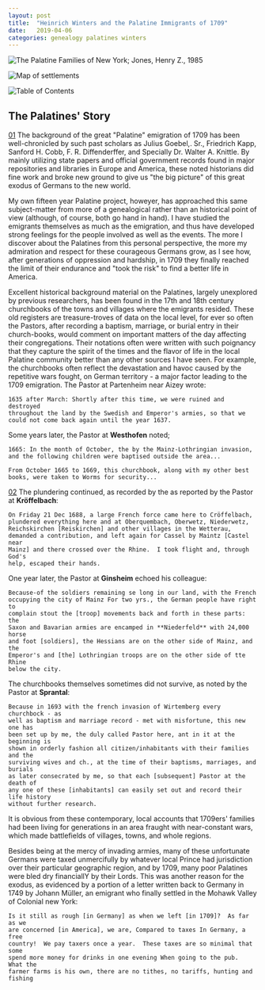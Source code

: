 ```yaml
---
layout: post
title:  "Heinrich Winters and the Palatine Immigrants of 1709"
date:   2019-04-06 
categories: genealogy palatines winters
---
```


![The Palatine Families of New York; Jones, Henry Z., 1985](/assets/jones/01.title.page.jpg  "The Palatine Families of New York")

![Map of settlements](/assets/jones/02.map-of-settlements.jpg  "Map of settlements")

![Table of Contents](/assets/jones/03.toc.jpg)

## The Palatines' Story

[01](/assets/jones/the-palatines-story.01.jpg) The background of the great
"Palatine" emigration of 1709 has been well-chronicled by such past scholars
as Julius Goebel,. Sr., Friedrich Kapp, Sanford H. Cobb, F. R. Diffenderffer,
and Specially Dr. Walter A. Knittle. By mainly utilizing state papers and
official government records found in major repositories and libraries in
Europe and America, these noted historians did fine work and broke new ground
to give us "the big picture" of this great exodus of Germans to the new world. 

My own fifteen year Palatine project, howeyer, has approached this same
subject-matter from more of a genealogical rather than an historical point of
view (although, of course, both go hand in hand). I have studied the emigrants
themselves as much as the emigration, and thus have developed strong feelings
for the people involved as well as the events. The more I discover about the
Palatines from this personal perspective, the more my admiration and respect
for these courageous Germans grow, as I see how, after generations of
oppression and hardship, in 1709 they finally reached the limit of their
endurance and "took the risk" to find a better life in America. 

Excellent historical background material on the Palatines, largely unexplored
by previous researchers, has been found in the 17th and 18th century
churchbooks of the towns and villages where the emigrants resided. These old
registers are treasure-troves of data on the local level, for ever so often
the Pastors, after recording a baptism, marriage, or burial entry in their
church-books, would comment on important matters of the day affecting their
congregations. Their notations often were written with such poignancy that
they capture the spirit of the times and the flavor of life in the local
Palatine community better than any other sources I have seen. For example, the
churchbooks often reflect the devastation and havoc caused by the repetitive
wars fought, on German territory - a major factor leading to the 1709
emigration. The Pastor at Partenheim near Aizey wrote: 

    1635 after March: Shortly after this time, we were ruined and destroyed 
    throughout the land by the Swedish and Emperor's armies, so that we 
    could not come back again until the year 1637.

Some years later, the Pastor at **Westhofen** noted;

    1665: In the month of October, the by the Mainz-Lothringian invasion, 
    and the following children were baptised outside the area... 
    
    From October 1665 to 1669, this churchbook, along with my other best
    books, were taken to Worms for security... 

[02](/assets/jones/the-palatines-story.02.jpg) The plundering continued, as recorded by the as reported by the Pastor at **Kröffelbach**:

    On Friday 21 Dec 1688, a large French force came here to Cröffelbach, 
    plundered everything here and at Oberquembach, Oberwetz, Niederwetz,
    Reichskirchen [Reiskirchen] and other villages in the Wetterau,
    demanded a contribution, and left again for Cassel by Maintz [Castel near
    Mainz] and there crossed over the Rhine.  I took flight and, through God's
    help, escaped their hands.

One year later, the Pastor at **Ginsheim** echoed his colleague:

    Because-of the soldiers remaining se long in our land, with the French
    occupying the city of Mainz For two yrs., the German people have right to
    complain stout the [troop] movements back and forth in these parts: the
    Saxon and Bavarian armies are encamped in **Niederfeld** with 24,000 horse
    and foot [soldiers], the Hessians are on the other side of Mainz, and the
    Emperor's and [the] Lothringian troops are on the other side of tte Rhine
    below the city.

The churchbooks themselves sometimes did not survive, as noted by the Pastor at **Sprantal**:

    Because in 1693 with the french invasion of Wirtemberg every churchbock - as
    well as baptism and marriage record - met with misfortune, this new one has
    been set up by me, the duly called Pastor here, ant in it at the beginning is
    shown in orderly fashion all citizen/inhabitants with their families and the
    surviving wives and ch., at the time of their baptisms, marriages, and burials
    as later consecrated by me, so that each [subsequent] Pastor at the death of
    any one of these [inhabitants] can easily set out and record their life history
    without further research.

It is obvious from these contemporary, local accounts that 1709ers' families
had been living for generations in an area fraught with near-constant wars,
which made battlefields of villages, towns, and whole regions.

Besides being at the mercy of invading armies, many of these unfortunate
Germans were taxed unmercifully by whatever local Prince had jurisdiction over
their particular geographic region, and by 1709, many poor Palatines were bled
dry financiallY by their Lords. This was another reason for the exodus, as
evidenced by a portion of a letter written back to Germany in 1749 by
Johann Müller, an emigrant who finally settled in the Mohawk Valley of
Colonial new York: 

    Is it still as rough [in Germany] as when we left [in 1709]?  As far as we
    are concerned [in America], we are, Compared to taxes In Germany, a free
    country!  We pay taxers once a year.  These taxes are so minimal that some
    spend more money for drinks in one evening When going to the pub.  What the
    farmer farms is his own, there are no tithes, no tariffs, hunting and fishing 


